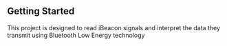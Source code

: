 

## Getting Started
This project is designed to read iBeacon signals and interpret the data they transmit using Bluetooth Low Energy technology


